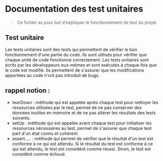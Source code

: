 # Documentation des test unitaires
> Ce fichier as pour but d'expliquer le fonctionnement de test du projet

## Test unitaire
Les tests unitaires sont des tests qui permettent de vérifier le bon fonctionnement d'une partie du code. Ils sont utilisés pour vérifier que chaque unité de code fonctionne correctement. Les tests unitaires sont écrits par les développeurs eux-mêmes et sont exécutés à chaque fois que le code est modifié. Ils permettent de s'assurer que les modifications apportées au code n'ont pas introduit de bugs.

## rappel notion :
* tearDown : méthode qui est appelée après chaque test pour nettoyer les ressources utilisées par le test, permet de ne pas conserver des données inutiles en mémoire et de ne pas altérer les résultats des tests suivants.
* setUp : méthode qui est appelée avant chaque test pour initialiser les ressources nécessaires au test, permet de s'assurer que chaque test part d'un état connu et cohérent.
* assert..... : méthode qui permet de vérifier que le résultat d'un test est conforme à ce qui est attendu. Si le résultat du test est conforme à ce qui est attendu, le test est considéré comme réussi. Sinon, le test est considéré comme échoué.

